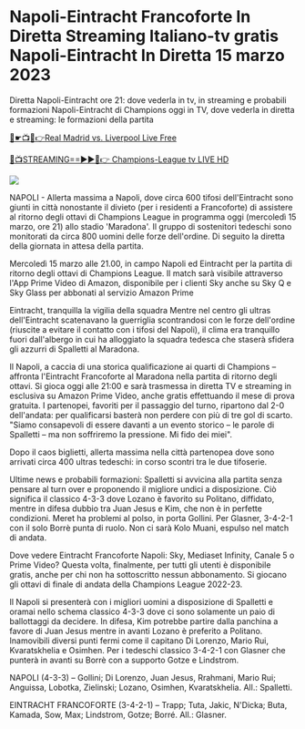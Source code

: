 # Napoli-Eintracht Francoforte In Diretta Streaming Italiano-tv gratis Napoli-Eintracht In Diretta 15 marzo 2023

Diretta Napoli-Eintracht ore 21: dove vederla in tv, in streaming e probabili formazioni Napoli-Eintracht di Champions oggi in TV, dove vederla in diretta e streaming: le formazioni della partita

<a rel="noopener nofollow" href="https://allsports24.co/uefa/">🔴☛📺📱👉Real Madrid vs. Liverpool Live Free</a>

<a rel="noopener nofollow" href="https://allsports24.co/uefa/">🔴📺STREAMING==►►📲👉 Champions-League tv LIVE HD</a>

<a href="https://allsports24.co/uefa/" rel="noopener nofollow"><img src="https://livetv.wtvpc.com/wp-content/uploads/2017/06/tv-image.gif"></a>

NAPOLI - Allerta massima a Napoli, dove circa 600 tifosi dell'Eintracht sono giunti in città nonostante il divieto (per i residenti a Francoforte) di assistere al ritorno degli ottavi di Champions League in programma oggi (mercoledì 15 marzo, ore 21) allo stadio 'Maradona'. Il gruppo di sostenitori tedeschi sono monitorati da circa 800 uomini delle forze dell'ordine. Di seguito la diretta della giornata in attesa della partita.

Mercoledì 15 marzo alle 21.00, in campo Napoli ed Eintracht per la partita di ritorno degli ottavi di Champions League. Il match sarà visibile attraverso l'App Prime Video di Amazon, disponibile per i clienti Sky anche su Sky Q e Sky Glass per abbonati al servizio Amazon Prime

Eintracht, tranquilla la vigilia della squadra Mentre nel centro gli ultras dell'Eintracht scatenavano la guerriglia scontrandosi con le forze dell'ordine (riuscite a evitare il contatto con i tifosi del Napoli), il clima era tranquillo fuori dall'albergo in cui ha alloggiato la squadra tedesca che staserà sfidera gli azzurri di Spalletti al Maradona.

Il Napoli, a caccia di una storica qualificazione ai quarti di Champions – affronta l'Eintracht Francoforte al Maradona nella partita di ritorno degli ottavi. Si gioca oggi alle 21:00 e sarà trasmessa in diretta TV e streaming in esclusiva su Amazon Prime Video, anche gratis effettuando il mese di prova gratuita. I partenopei, favoriti per il passaggio del turno, ripartono dal 2-0 dell'andata: per qualificarsi basterà non perdere con più di tre gol di scarto. "Siamo consapevoli di essere davanti a un evento storico – le parole di Spalletti – ma non soffriremo la pressione. Mi fido dei miei".

Dopo il caos biglietti, allerta massima nella città partenopea dove sono arrivati circa 400 ultras tedeschi: in corso scontri tra le due tifoserie.

Ultime news e probabili formazioni: Spalletti si avvicina alla partita senza pensare al turn over e proponendo il migliore undici a disposizione. Ciò significa il classico 4-3-3 dove Lozano è favorito su Politano, diffidato, mentre in difesa dubbio tra Juan Jesus e Kim, che non è in perfette condizioni. Meret ha problemi al polso, in porta Gollini. Per Glasner, 3-4-2-1 con il solo Borrè punta di ruolo. Non ci sarà Kolo Muani, espulso nel match di andata.

Dove vedere Eintracht Francoforte Napoli: Sky, Mediaset Infinity, Canale 5 o Prime Video? Questa volta, finalmente, per tutti gli utenti è disponibile gratis, anche per chi non ha sottoscritto nessun abbonamento. Si giocano gli ottavi di finale di andata della Champions League 2022-23.

Il Napoli si presenterà con i migliori uomini a disposizione di Spalletti e oramai nello schema classico 4-3-3 dove ci sono solamente un paio di ballottaggi da decidere. In difesa, Kim potrebbe partire dalla panchina a favore di Juan Jesus mentre in avanti Lozano è preferito a Politano. Inamovibili diversi punti fermi come il capitano Di Lorenzo, Mario Rui, Kvaratskhelia e Osimhen. Per i tedeschi classico 3-4-2-1 con Glasner che punterà in avanti su Borrè con a supporto Gotze e Lindstrom.

NAPOLI (4-3-3) – Gollini; Di Lorenzo, Juan Jesus, Rrahmani, Mario Rui; Anguissa, Lobotka, Zielinski; Lozano, Osimhen, Kvaratskhelia. All.: Spalletti.

EINTRACHT FRANCOFORTE (3-4-2-1) – Trapp; Tuta, Jakic, N'Dicka; Buta, Kamada, Sow, Max; Lindstrom, Gotze; Borré. All.: Glasner.

